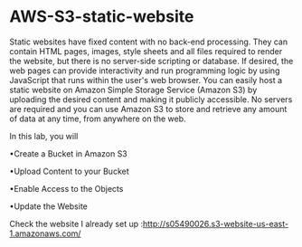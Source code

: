 # AWS-S3-static-website

Static websites have fixed content with no back-end processing. 
They can contain HTML pages, images, style sheets and all files required to render the website, but there is no server-side scripting or database. 
If desired, the web pages can provide interactivity and run programming logic by using JavaScript that runs within the user's web browser.
You can easily host a static website on Amazon Simple Storage Service (Amazon S3) by uploading the desired content and making it publicly accessible.
No servers are required and you can use Amazon S3 to store and retrieve any amount of data at any time, from anywhere on the web.

In this lab, you will 

•Create a Bucket in Amazon S3

•Upload Content to your Bucket

•Enable Access to the Objects

•Update the Website

Check the website I already set up :http://s05490026.s3-website-us-east-1.amazonaws.com/
